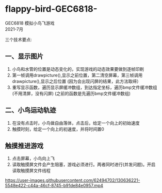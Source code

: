 # flappy-bird-GEC6818-
GEC6818 模拟小鸟飞游戏  
2021-7月

三个技术要点:
## 一、显示图片
1. 小鸟和水管的位置是动态变化的，实现游戏的动态效果要做到逐帧印刷
2. 第一帧调用drawpicture(),显示之前位置，第二清空屏幕，第三帧调用drawpicture(),显示之后位置  (因为会出现闪屏的结果，此方法取缔）
3. 重写显示函数，遍历显示屏缓冲数组，到达指定坐标，遍历bmp文件缓冲数组(不用清屏，没有闪屏)     (之前的函数是先遍历bmp文件缓冲数组)
## 二、小鸟运动轨迹
1. 在没有点击时，小鸟做自由落体，点击后，给定一个向上的初始速度
2. 触摸时刻，给定一个向上的初速度，并将时间置0
## 触摸推进游戏
1. 点击屏幕，小鸟向上飞
2. 读取触摸屏文件会产生阻塞，游戏必须进行。两者同时进行(并发问题)。开启读取触摸屏文件线程

https://user-images.githubusercontent.com/62494702/130636221-5548e422-c44a-46cf-8745-b91de84e0957.mp4

